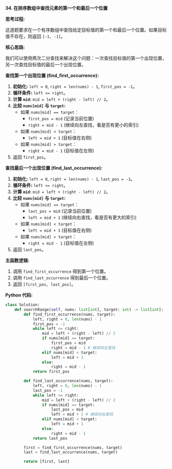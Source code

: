 **34. 在排序数组中查找元素的第一个和最后一个位置**

**思考过程:**

这道题要求在一个有序数组中查找给定目标值的第一个和最后一个位置。如果目标值不存在，则返回 `[-1, -1]`。

**核心思路:**

我们可以使用两次二分查找来解决这个问题：一次查找目标值的第一个出现位置，另一次查找目标值的最后一个出现位置。

**查找第一个出现位置 (find_first_occurrence):**

1.  **初始化:** `left = 0`, `right = len(nums) - 1`, `first_pos = -1`。
2.  **循环条件:** `left <= right`。
3.  **计算 `mid`:** `mid = left + (right - left) // 2`。
4.  **比较 `nums[mid]` 与 `target`:**
    -   如果 `nums[mid] == target`：
        -   `first_pos = mid` (记录当前位置)
        -   `right = mid - 1` (继续向左查找，看是否有更小的索引)
    -   如果 `nums[mid] < target`：
        -   `left = mid + 1` (目标值在右侧)
    -   如果 `nums[mid] > target`：
        -   `right = mid - 1` (目标值在左侧)
5.  返回 `first_pos`。

**查找最后一个出现位置 (find_last_occurrence):**

1.  **初始化:** `left = 0`, `right = len(nums) - 1`, `last_pos = -1`。
2.  **循环条件:** `left <= right`。
3.  **计算 `mid`:** `mid = left + (right - left) // 2`。
4.  **比较 `nums[mid]` 与 `target`:**
    -   如果 `nums[mid] == target`：
        -   `last_pos = mid` (记录当前位置)
        -   `left = mid + 1` (继续向右查找，看是否有更大的索引)
    -   如果 `nums[mid] < target`：
        -   `left = mid + 1` (目标值在右侧)
    -   如果 `nums[mid] > target`：
        -   `right = mid - 1` (目标值在左侧)
5.  返回 `last_pos`。

**主函数逻辑:**

1.  调用 `find_first_occurrence` 得到第一个位置。
2.  调用 `find_last_occurrence` 得到最后一个位置。
3.  返回 `[first_pos, last_pos]`。

**Python 代码:**

```python
class Solution:
    def searchRange(self, nums: list[int], target: int) -> list[int]:
        def find_first_occurrence(nums, target):
            left, right = 0, len(nums) - 1
            first_pos = -1
            while left <= right:
                mid = left + (right - left) // 2
                if nums[mid] == target:
                    first_pos = mid
                    right = mid - 1 # 继续向左查找
                elif nums[mid] < target:
                    left = mid + 1
                else:
                    right = mid - 1
            return first_pos

        def find_last_occurrence(nums, target):
            left, right = 0, len(nums) - 1
            last_pos = -1
            while left <= right:
                mid = left + (right - left) // 2
                if nums[mid] == target:
                    last_pos = mid
                    left = mid + 1 # 继续向右查找
                elif nums[mid] < target:
                    left = mid + 1
                else:
                    right = mid - 1
            return last_pos

        first = find_first_occurrence(nums, target)
        last = find_last_occurrence(nums, target)

        return [first, last]
```
